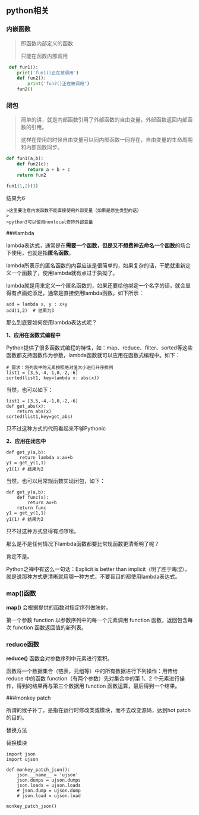 ## python相关

### 内嵌函数

> 即函数内部定义的函数
>
> 只能在函数内部调用

```python
 def fun1():
    print('fun1()正在被调用')
    def fun2():
        print('fun2()正在被调用')
    fun2()
```

### 闭包

> 简单的讲，就是内部函数引用了外部函数的自由变量，外部函数返回内部函数的引用。
>
> 这样在使用的时候自由变量可以同内部函数一同存在，自由变量的生命周期和内部函数同步。

```python
def fun1(a,b):
	def fun2(c):
        return a + b + c
 	return fun2

fun1(1,2)(3)
```

 结果为6

	>这里要注意内嵌函数不能直接使用外部变量（如果是原生类型的话）
	>
	>python3可以使用nonlocal修饰外部变量



###lambda

lambda表达式，通常是在**需要一个函数，但是又不想费神去命名一个函数**的场合下使用，也就是指**匿名函数**。

lambda所表示的匿名函数的内容应该是很简单的，如果复杂的话，干脆就重新定义一个函数了，使用lambda就有点过于执拗了。

lambda就是用来定义一个匿名函数的，如果还要给他绑定一个名字的话，就会显得有点画蛇添足，通常是直接使用lambda函数。如下所示：

```
add = lambda x, y : x+y
add(1,2)  # 结果为3

```

 

那么到底要如何使用lambda表达式呢？

 

**1、应用在函数式编程中**

Python提供了很多函数式编程的特性，如：map、reduce、filter、sorted等这些函数都支持函数作为参数，lambda函数就可以应用在函数式编程中。如下：

```
# 需求：将列表中的元素按照绝对值大小进行升序排列
list1 = [3,5,-4,-1,0,-2,-6]
sorted(list1, key=lambda x: abs(x))

```

当然，也可以如下：

```
list1 = [3,5,-4,-1,0,-2,-6]
def get_abs(x):
    return abs(x)
sorted(list1,key=get_abs)

```

只不过这种方式的代码看起来不够Pythonic

 

**2、应用在闭包中**

```
def get_y(a,b):
     return lambda x:ax+b
y1 = get_y(1,1)
y1(1) # 结果为2

```

当然，也可以用常规函数实现闭包，如下：

```
def get_y(a,b):
    def func(x):
        return ax+b
    return func
y1 = get_y(1,1)
y1(1) # 结果为2

```

只不过这种方式显得有点啰嗦。

 

那么是不是任何情况下lambda函数都要比常规函数更清晰明了呢？

肯定不是。

Python之禅中有这么一句话：Explicit is better than implicit（明了胜于晦涩），就是说那种方式更清晰就用哪一种方式，不要盲目的都使用lambda表达式。

### map()函数

**map()** 会根据提供的函数对指定序列做映射。

第一个参数 function 以参数序列中的每一个元素调用 function 函数，返回包含每次 function 函数返回值的新列表。

### reduce函数

**reduce()** 函数会对参数序列中元素进行累积。

函数将一个数据集合（链表，元组等）中的所有数据进行下列操作：用传给 reduce 中的函数 function（有两个参数）先对集合中的第 1、2 个元素进行操作，得到的结果再与第三个数据用 function 函数运算，最后得到一个结果。

###monkey patch

所谓的猴子补丁，是指在运行时修改类或模块，而不去改变源码，达到hot patch的目的。

替换方法



替换模块

```
import json
import ujson

def monkey_patch_json():
    json.__name__ = 'ujson'
    json.dumps = ujson.dumps
    json.loads = ujson.loads
    # json.dump = ujson.dump
    # json.load = ujson.load

monkey_patch_json()
```



